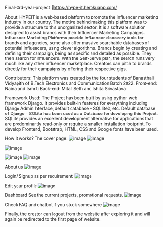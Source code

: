 Final-3rd-year-project
📌https://hype-it.herokuapp.com/

About:
HYPEIT is a web-based platform to promote the influencer marketing industry in our country. The motive behind making this platform was to provide a structure to this unorganized sector. It is a software solution designed to assist brands with their Influencer Marketing Campaigns. Influencer Marketing Platforms provide influencer discovery tools for brands and agencies, some also offer massive searchable databases of potential influencers, using clever algorithms. Brands begin by creating and defining their campaign, being as specific and detailed as possible. They then search for influencers. With the Self-Serve plan, the search runs very much like any other influencer marketplace. Creators can pitch to brands directly for their campaigns by offering their respective gigs.

Contributors:
This platform was created by the four students of Banasthali Vidyapith of B.Tech Electronics and Communication Batch 2022. Front-end: Naina and Ismriti Back-end: Mitali Seth and Ishita Srivastava

Framework Used:
The Project has been built by using python web framework Django. It provides built-in features for everything including Django Admin Interface, default database – SQLlite3, etc. Default database of Django - SQLite has been used as a Database for developing this Project. SQLite provides an excellent development alternative for applications that are predominantly read-only or require a smaller installation footprint. To develop Frontend, Bootstrap, HTML, CSS and Google fonts have been used.

How it works?
The cover page: ![image](https://user-images.githubusercontent.com/73703821/124966424-f05baa00-e040-11eb-8419-c90315e420f2.png)
![image](https://user-images.githubusercontent.com/73703821/124966449-f8b3e500-e040-11eb-8ffa-da8d278f4478.png)

![image](https://user-images.githubusercontent.com/73703821/124966480-00738980-e041-11eb-87ed-e92961c7bc95.png)

![image](https://user-images.githubusercontent.com/73703821/124966526-0ec1a580-e041-11eb-94b8-5d6f27f40358.png)
![image](https://user-images.githubusercontent.com/73703821/124966502-06696a80-e041-11eb-8dbd-b9e869657aff.png)

About us
![image](https://user-images.githubusercontent.com/73703821/124966609-213bdf00-e041-11eb-9eb7-82642b87b399.png)

Login/ Signup as per requirement:
![image](https://user-images.githubusercontent.com/73703821/124966556-15501d00-e041-11eb-897b-507e2d9b8c00.png)

Edit your profile
![image](https://user-images.githubusercontent.com/73703821/124966635-29941a00-e041-11eb-9bfd-e32952bc1dc8.png)

Dashboard See the current projects, promotional requests.
![image](https://user-images.githubusercontent.com/73703821/124966656-30229180-e041-11eb-908d-321603844ce9.png)

Check FAQ and chatbot if you stuck somewhere
![image](https://user-images.githubusercontent.com/73703821/124966691-37499f80-e041-11eb-8065-8b5a0049919c.png)

Finally, the creator can logout from the website after exploring it and will again be redirected to the first page of website.

